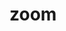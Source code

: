 # zoom

<demo>
  <template slot="code">
    <<< @/example/vue/demo/zoom.vue?script
  </template>
  <zoom slot="demo"></zoom>
</demo>